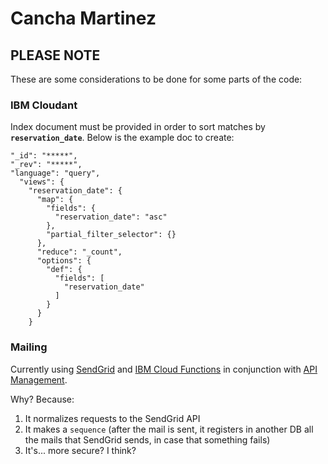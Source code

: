 # Cancha Martinez

## PLEASE NOTE

These are some considerations to be done for some parts of the code:

### IBM Cloudant

Index document must be provided in order to sort matches by **`reservation_date`**. Below is the example doc to create:

```
"_id": "*****",
"_rev": "*****",
"language": "query",
  "views": {
    "reservation_date": {
      "map": {
        "fields": {
          "reservation_date": "asc"
        },
        "partial_filter_selector": {}
      },
      "reduce": "_count",
      "options": {
        "def": {
          "fields": [
            "reservation_date"
          ]
        }
      }
    }
```

### Mailing

Currently using [SendGrid](https://www.sendgrid.com/) and [IBM Cloud Functions](https://cloud.ibm.com/openwhisk/) in conjunction with [API Management](https://cloud.ibm.com/openwhisk/apimanagement).

Why? Because:

1. It normalizes requests to the SendGrid API
2. It makes a `sequence` (after the mail is sent, it registers in another DB all the mails that SendGrid sends, in case that something fails)
3. It's... more secure? I think?
